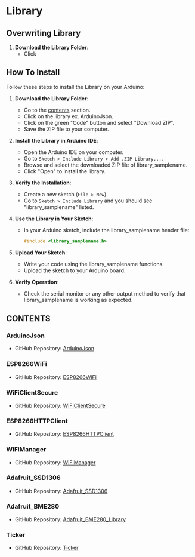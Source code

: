 # Library

## Overwriting Library

1. **Download the Library Folder**:
    - Click



## How To Install
Follow these steps to install the Library on your Arduino:

1. **Download the Library Folder**:
   - Go to the [contents](#contents) section.
   - Click on the library ex. ArduinoJson.
   - Click on the green "Code" button and select "Download ZIP".
   - Save the ZIP file to your computer.

2. **Install the Library in Arduino IDE**:
   - Open the Arduino IDE on your computer.
   - Go to `Sketch > Include Library > Add .ZIP Library...`.
   - Browse and select the downloaded ZIP file of library_samplename.
   - Click "Open" to install the library.

3. **Verify the Installation**:
   - Create a new sketch (`File > New`).
   - Go to `Sketch > Include Library` and you should see "library_samplename" listed.

4. **Use the Library in Your Sketch**:
   - In your Arduino sketch, include the library_samplename header file:
     ```cpp
     #include <library_samplename.h>
     ```

5. **Upload Your Sketch**:
   - Write your code using the library_samplename functions.
   - Upload the sketch to your Arduino board.

6. **Verify Operation**:
   - Check the serial monitor or any other output method to verify that library_samplename is working as expected.

## CONTENTS

### ArduinoJson
- GitHub Repository: [ArduinoJson](https://github.com/bblanchon/ArduinoJson)

### ESP8266WiFi
- GitHub Repository: [ESP8266WiFi](https://github.com/esp8266/Arduino/tree/master/libraries/ESP8266WiFi)

### WiFiClientSecure
- GitHub Repository: [WiFiClientSecure](https://github.com/espressif/arduino-esp32/tree/master/libraries/WiFiClientSecure)

### ESP8266HTTPClient
- GitHub Repository: [ESP8266HTTPClient](https://github.com/esp8266/Arduino/tree/master/libraries/ESP8266HTTPClient)

### WiFiManager
- GitHub Repository: [WiFiManager](https://github.com/tzapu/WiFiManager)

### Adafruit_SSD1306
- GitHub Repository: [Adafruit_SSD1306](https://github.com/adafruit/Adafruit_SSD1306)

### Adafruit_BME280
- GitHub Repository: [Adafruit_BME280_Library](https://github.com/adafruit/Adafruit_BME280_Library)

### Ticker
- GitHub Repository: [Ticker](https://github.com/sstaub/Ticker)

